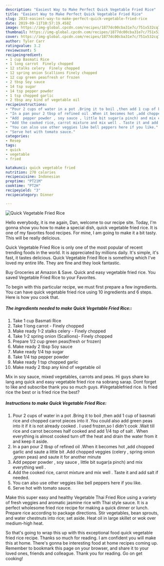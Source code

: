 ```yaml
---
description: "Easiest Way to Make Perfect Quick Vegetable Fried Rice"
title: "Easiest Way to Make Perfect Quick Vegetable Fried Rice"
slug: 2833-easiest-way-to-make-perfect-quick-vegetable-fried-rice
date: 2019-09-11T10:57:19.458Z
image: https://img-global.cpcdn.com/recipes/1877dc00cba31e7c/751x532cq70/quick-vegetable-fried-rice-recipe-main-photo.jpg
thumbnail: https://img-global.cpcdn.com/recipes/1877dc00cba31e7c/751x532cq70/quick-vegetable-fried-rice-recipe-main-photo.jpg
cover: https://img-global.cpcdn.com/recipes/1877dc00cba31e7c/751x532cq70/quick-vegetable-fried-rice-recipe-main-photo.jpg
author: Tyler Carr
ratingvalue: 3.2
reviewcount: 5
recipeingredient:
- 1 cup Basmati Rice
- 1 long carrot  Finely chopped
- 12 stalks celery  Finely chopped
- 12 spring onion Scallions Finely chopped
- 12 cup green peasfresh or frozen
- 2 tbsp Soy sauce
- 14 tsp sugar
- 14 tsp pepper powder
- 1 tsp chopped garlic
- 2 tbsp any kind of vegetable oil
recipeinstructions:
- "Pour 2 cups of water in a pot .Bring it to boil ,then add 1 cup of basmati rice and chopped carrot pieces into it .You could also add green peas into it if it is not already cooked . I used frozen,so I didn&#39;t cook .Wait till rice and carrot becomes half cooked and add 1/4 tsp of salt . When everything is  almost cooked turn off the heat and drain the water from it and keep it aside."
- "In a pan pour 2 tbsp of refined oil .When it becomes hot ,add chopped garlic and saute a little bit .Add chopped veggies (celery , spring onion ,green peas) and saute it for another minute"
- "Add  pepper powder , soy sauce , little bit sugar(a pinch) and mix everything well ."
- "Add the cooked rice, carrot mixture and mix well . Taste it and add salt if needed."
- "You can also use other veggies like bell peppers here if you like."
- "Serve hot with tomato sauce."
categories:
- Resep
tags:
- quick
- vegetable
- fried

katakunci: quick vegetable fried
nutrition: 270 calories
recipecuisine: Indonesian
preptime: "PT21M"
cooktime: "PT2H"
recipeyield: "3"
recipecategory: Dinner

---
```



![Quick Vegetable Fried Rice](https://img-global.cpcdn.com/recipes/1877dc00cba31e7c/751x532cq70/quick-vegetable-fried-rice-recipe-main-photo.jpg)

Hello everybody, it is me again, Dan, welcome to our recipe site. Today, I'm gonna show you how to make a special dish, quick vegetable fried rice. It is one of my favorites food recipes. For mine, I am going to make it a bit tasty. This will be really delicious.

Quick Vegetable Fried Rice is only one of the most popular of recent trending foods in the world. It is appreciated by millions daily. It's simple, it's fast, it tastes delicious. Quick Vegetable Fried Rice is something which I've loved my entire life. They are fine and they look fantastic.

Buy Groceries at Amazon &amp; Save. Quick and easy vegetable fried rice. You saved Vegetable Fried Rice to your Favorites.


To begin with this particular recipe, we must first prepare a few ingredients. You can have quick vegetable fried rice using 10 ingredients and 6 steps. Here is how you cook that.

##### The ingredients needed to make Quick Vegetable Fried Rice::

1. Take 1 cup Basmati Rice
1. Take 1 long carrot - Finely chopped
1. Make ready 1-2 stalks celery - Finely chopped
1. Take 1-2 spring onion (Scallions)- Finely chopped
1. Prepare 1/2 cup green peas(fresh or frozen)
1. Make ready 2 tbsp Soy sauce
1. Make ready 1/4 tsp sugar
1. Take 1/4 tsp pepper powder
1. Make ready 1 tsp chopped garlic
1. Make ready 2 tbsp any kind of vegetable oil


Mix in soy sauce, mixed vegetables, carrots and peas. Hi guys share ko lang ang quick and easy vegetable fried rice na sobrang sarap. Dont forget to like and subscribe thank you so much guys. #Vegetablefried rice. Is fried rice the best or is fried rice the best? 

##### Instructions to make Quick Vegetable Fried Rice:

1. Pour 2 cups of water in a pot .Bring it to boil ,then add 1 cup of basmati rice and chopped carrot pieces into it .You could also add green peas into it if it is not already cooked . I used frozen,so I didn&#39;t cook .Wait till rice and carrot becomes half cooked and add 1/4 tsp of salt . When everything is  almost cooked turn off the heat and drain the water from it and keep it aside.
1. In a pan pour 2 tbsp of refined oil .When it becomes hot ,add chopped garlic and saute a little bit .Add chopped veggies (celery , spring onion ,green peas) and saute it for another minute
1. Add  pepper powder , soy sauce , little bit sugar(a pinch) and mix everything well .
1. Add the cooked rice, carrot mixture and mix well . Taste it and add salt if needed.
1. You can also use other veggies like bell peppers here if you like.
1. Serve hot with tomato sauce.


Make this super easy and healthy Vegetable Thai Fried Rice using a variety of fresh veggies and aromatic jasmine rice with Thai style sauce. It is a perfect wholesome fried rice recipe for making a quick dinner or lunch. Prepare rice according to package directions. Stir vegetables, bean sprouts, and water chestnuts into rice; set aside. Heat oil in large skillet or wok over medium-high heat. 

So that's going to wrap this up with this exceptional food quick vegetable fried rice recipe. Thanks so much for reading. I am confident you will make this at home. There's gonna be interesting food at home recipes coming up. Remember to bookmark this page on your browser, and share it to your loved ones, friends and colleague. Thank you for reading. Go on get cooking!
